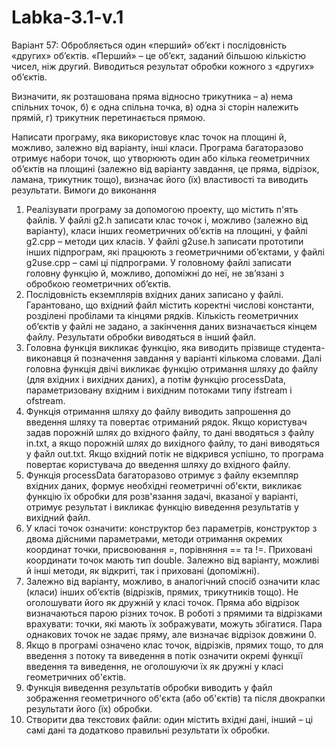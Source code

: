 # Labka-3.1-v.1

Варіант 57: 
Обробляється один «перший» об’єкт і послідовність «других» об’єктів. «Перший» – це об’єкт, заданий більшою кількістю чисел, ніж другий. Виводиться результат обробки кожного з «других» об’єктів. 

Визначити, як розташована пряма відносно трикутника – а) нема спільних точок, б) є одна спільна точка, в) одна зі сторін належить прямій, г) трикутник перетинається прямою. 

Написати програму, яка використовує клас точок на площині й, можливо, залежно від варіанту, інші класи. Програма багаторазово отримує набори точок, що утворюють один або кілька геометричних об’єктів на площині (залежно від варіанту завдання, це пряма, відрізок, ламана, трикутник тощо), визначає його (їх) властивості та виводить результати. 
Вимоги до виконання 
1.	Реалізувати програму за допомогою проекту, що містить п'ять файлів. У файлі g2.h записати клас точок і, можливо (залежно від варіанту), класи інших геометричних об’єктів на площині, у файлі g2.cpp – методи цих класів. У файлі g2use.h записати прототипи інших підпрограм, які працюють з геометричними об’єктами, у файлі g2use.cpp – самі ці підпрограми. У головному файлі записати головну функцію й, можливо, допоміжні до неї, не зв’язані з обробкою геометричних об’єктів. 
2.	Послідовність екземплярів вхідних даних записано у файлі. Гарантовано, що вхідний файл містить коректні числові константи, розділені пробілами та кінцями рядків. Кількість геометричних об’єктів у файлі не задано, а закінчення даних визначається кінцем файлу. Результати обробки виводяться в інший файл.
3.	Головна функція викликає функцію, яка виводить прізвище студента-виконавця й позначення завдання у варіанті кількома словами. Далі головна функція двічі викликає функцію отримання шляху до файлу (для вхідних і вихідних даних), а потім функцію processData, параметризовану вхідним і вихідним потоками типу ifstream і ofstream. 
4.	Функція отримання шляху до файлу виводить запрошення до введення шляху та повертає отриманий рядок. Якщо користувач задав порожній шлях до вхідного файлу, то дані вводяться з файлу in.txt, а якщо порожній шлях до вихідного файлу, то дані виводяться у файл out.txt. Якщо вхідний потік не відкрився успішно, то програма повертає користувача до введення шляху до вхідного файлу. 
5.	Функція processData багаторазово отримує з файлу екземпляр вхідних даних, формує необхідні геометричні об'єкти, викликає функцію їх обробки для розв'язання задачі, вказаної у варіанті, отримує результат і викликає функцію виведення результатів у вихідний файл. 
6.	У класі точок означити: конструктор без параметрів, конструктор з двома дійсними параметрами, методи отримання окремих координат точки, присвоювання =, порівняння == та !=. Приховані координати точок мають тип double. Залежно від варіанту, можливі й інші методи, як відкриті, так і приховані (допоміжні). 
7.	Залежно від варіанту, можливо, в аналогічний спосіб означити клас (класи) інших об’єктів (відрізків, прямих, трикутників тощо). Не оголошувати його як дружній у класі точок. Пряма або відрізок визначаються парою різних точок. В роботі з прямими та відрізками врахувати: точки, які мають їх зображувати, можуть збігатися. Пара однакових точок не задає пряму, але визначає відрізок довжини 0. 
8.	Якщо в програмі означено клас точок, відрізків, прямих тощо, то для введення з потоку та виведення в потік означити окремі функції введення та виведення, не оголошуючи їх як дружні у класі геометричних об'єктів. 
9.	Функція виведення результатів обробки виводить у файл зображення геометричного об'єкта (або об'єктів) та після двокрапки результати його (їх) обробки. 
10.	Створити два текстових файли: один містить вхідні дані, інший – ці самі дані та додатково правильні результати їх обробки. 
